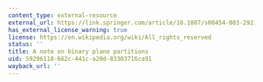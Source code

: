 ```yaml
---
content_type: external-resource
external_url: https://link.springer.com/article/10.1007/s00454-003-2921-x
has_external_license_warning: true
license: https://en.wikipedia.org/wiki/All_rights_reserved
status: ''
title: A note on binary plane partitions
uid: 59296118-662c-441c-a20d-83303716ca91
wayback_url: ''
---
```

